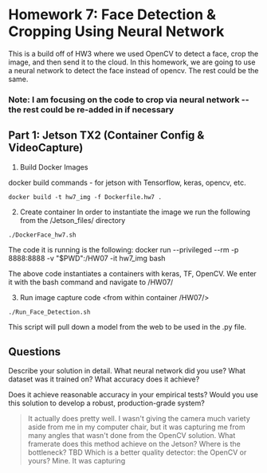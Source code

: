 # Homework 7: Face Detection & Cropping Using Neural Network
This is a build off of HW3 where we used OpenCV to detect a face, crop the image, and then
send it to the cloud. In this homework, we are going to use a neural network to
detect the face instead of opencv. The rest could be the same.

### Note: I am focusing on the code to crop via neural network -- the rest could be re-added in if necessary

## Part 1: Jetson TX2 (Container Config & VideoCapture)
1. Build Docker Images

docker build commands - for jetson with Tensorflow, keras, opencv, etc.
```
docker build -t hw7_img -f Dockerfile.hw7 .
```

2. Create container
In order to instantiate the image we run the following from the /Jetson_files/ directory
```
./DockerFace_hw7.sh
```

The code it is running is the following: docker run --privileged --rm -p 8888:8888 -v "$PWD":/HW07 -it hw7_img bash

The above code instantiates a containers with keras, TF, OpenCV. We enter it with the bash command and navigate to /HW07/

3. Run image capture code
<from within container /HW07/>
```
./Run_Face_Detection.sh
```

This script will pull down a model from the web to be used in the .py file.

## Questions
Describe your solution in detail. What neural network did you use? What dataset was it trained on? What accuracy does it achieve?
> 
Does it achieve reasonable accuracy in your empirical tests? Would you use this solution to develop a robust, production-grade system?
> It actually does pretty well. I wasn't giving the camera much variety aside from me in my computer chair, but it was capturing me from many angles that wasn't done from the OpenCV solution.
What framerate does this method achieve on the Jetson? Where is the bottleneck?
> TBD
Which is a better quality detector: the OpenCV or yours?
> Mine. It was capturing 
